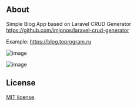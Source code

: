 ## About

Simple Blog App based on Laravel CRUD Generator https://github.com/imjonos/laravel-crud-generator

Example: https://blog.toprogram.ru

![image](https://user-images.githubusercontent.com/5132976/208915773-ee66d11f-cc79-4f80-b58d-dd129f019606.png)

![image](https://user-images.githubusercontent.com/5132976/208915883-2eb49bfb-5e4c-4402-a5f5-cc6af5de8918.png)


## License

[MIT license](https://opensource.org/licenses/MIT).

